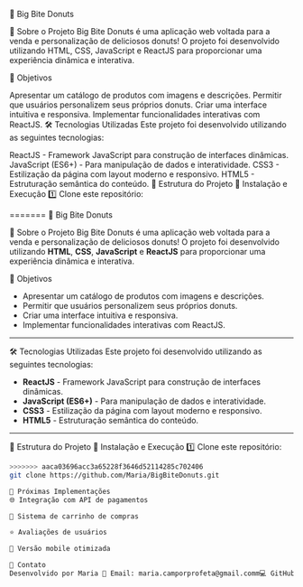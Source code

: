 
🍩 Big Bite Donuts

🚀 Sobre o Projeto Big Bite Donuts é uma aplicação web voltada para a venda e personalização de deliciosos donuts! O projeto foi desenvolvido utilizando HTML, CSS, JavaScript e ReactJS para proporcionar uma experiência dinâmica e interativa.

🎯 Objetivos

Apresentar um catálogo de produtos com imagens e descrições.
Permitir que usuários personalizem seus próprios donuts.
Criar uma interface intuitiva e responsiva.
Implementar funcionalidades interativas com ReactJS.
🛠️ Tecnologias Utilizadas Este projeto foi desenvolvido utilizando as seguintes tecnologias:

ReactJS - Framework JavaScript para construção de interfaces dinâmicas.
JavaScript (ES6+) - Para manipulação de dados e interatividade.
CSS3 - Estilização da página com layout moderno e responsivo.
HTML5 - Estruturação semântica do conteúdo.
📂 Estrutura do Projeto 🔧 Instalação e Execução 1️⃣ Clone este repositório:

=======
 🍩 Big Bite Donuts

🚀 Sobre o Projeto
Big Bite Donuts é uma aplicação web voltada para a venda e personalização de deliciosos donuts! O projeto foi desenvolvido utilizando **HTML**, **CSS**, **JavaScript** e **ReactJS** para proporcionar uma experiência dinâmica e interativa.

🎯 Objetivos
- Apresentar um catálogo de produtos com imagens e descrições.
- Permitir que usuários personalizem seus próprios donuts.
- Criar uma interface intuitiva e responsiva.
- Implementar funcionalidades interativas com ReactJS.

---

 🛠️ Tecnologias Utilizadas
Este projeto foi desenvolvido utilizando as seguintes tecnologias:
- **ReactJS** - Framework JavaScript para construção de interfaces dinâmicas.
- **JavaScript (ES6+)** - Para manipulação de dados e interatividade.
- **CSS3** - Estilização da página com layout moderno e responsivo.
- **HTML5** - Estruturação semântica do conteúdo.

---

📂 Estrutura do Projeto
🔧 Instalação e Execução
 1️⃣ Clone este repositório:
```bash
>>>>>>> aaca03696acc3a65228f3646d52114285c702406
git clone https://github.com/Maria/BigBiteDonuts.git

📌 Próximas Implementações
🌐 Integração com API de pagamentos

🛒 Sistema de carrinho de compras

⭐ Avaliações de usuários

📱 Versão mobile otimizada

📩 Contato
Desenvolvido por Maria 📧 Email: maria.camporprofeta@gmail.comm💻 GitHub: Mariaclara2005
